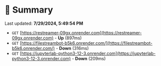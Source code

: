 # 📖 Summary
Last updated: **7/29/2024, 5:49:54 PM**

- `GET` [https://restreamer-09gx.onrender.com](https://restreamer-09gx.onrender.com) - **Up** (897ms)
- `GET` [https://filestreambot-b5k6.onrender.com/](https://filestreambot-b5k6.onrender.com/) - **Down** (316ms)
- `GET` [https://jupyterlab-python3-12-3.onrender.com](https://jupyterlab-python3-12-3.onrender.com) - **Down** (209ms)
